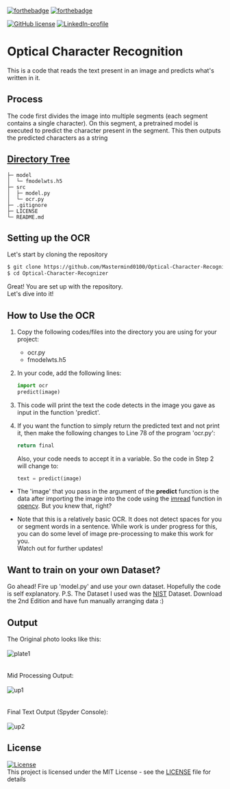 [![forthebadge](https://forthebadge.com/images/badges/made-with-python.svg)](https://forthebadge.com)
[![forthebadge](https://forthebadge.com/images/badges/makes-people-smile.svg)](https://forthebadge.com)

[![GitHub license](https://img.shields.io/github/license/Naereen/StrapDown.js.svg)](https://github.com/Naereen/StrapDown.js/blob/master/LICENSE)
[![LinkedIn-profile](https://img.shields.io/badge/LinkedIn-Atharva-blue.svg)](https://www.linkedin.com/in/atharva-hudlikar/)

# Optical Character Recognition
This is a code that reads the text present in an image and predicts what's written in it. 

## Process 
The code first divides the image into multiple segments (each segment contains a single character). On this segment, a pretrained model is executed to predict the character present in the segment. This then outputs the predicted characters as a string

## [Directory Tree](https://xiaoluoboding.github.io/repository-tree/)
```
├─ model
│  └─ fmodelwts.h5
├─ src
│  ├─ model.py
│  └─ ocr.py
├─ .gitignore
├─ LICENSE
└─ README.md
```

## Setting up the OCR
Let's start by cloning the repository<br>
```bash
$ git clone https://github.com/Mastermind0100/Optical-Character-Recognizer.git
$ cd Optical-Character-Recognizer
```
Great! You are set up with the repository.<br> 
Let's dive into it!

## How to Use the OCR
1. Copy the following codes/files into the directory you are using for your project:
    * ocr.py
    * fmodelwts.h5

2. In your code, add the following lines:
    ```python
    import ocr
    predict(image)
    ```

3. This code will print the text the code detects in the image you gave as input in the function 'predict'.

4. If you want the function to simply return the predicted text and not print it, then make the following changes to Line 78 of the program 'ocr.py':

    ```python
    return final
    ```
    Also, your code needs to accept it in a variable. So the code in Step 2 will change to:
    ```python
    text = predict(image)
    ```
    
* The 'image' that you pass in the argument of the **predict** function is the data after importing the image into the code using the [imread](https://www.geeksforgeeks.org/python-opencv-cv2-imread-method/) function in [opencv](https://opencv-python-tutroals.readthedocs.io/en/latest/index.html). But you knew that, right?

* Note that this is a relatively basic OCR. It does not detect spaces for you or segment words in a sentence. While work is under progress for this, you can do some level of image pre-processing to make this work for you.<br>Watch out for further updates!

## Want to train on your own Dataset?

Go ahead! Fire up 'model.py' and use your own dataset. Hopefully the code is self explanatory.
P.S. The Dataset I used was the [NIST](https://s3.amazonaws.com/nist-srd/SD19/by_class.zip) Dataset. Download the 2nd Edition and have fun manually arranging data :)

## Output
The Original photo looks like this:
<br/><br/>
![plate1](https://user-images.githubusercontent.com/36445600/60267373-bca10200-9907-11e9-83ae-0a5e7b4ebb4e.jpg)<br/>
<br/><br/>
Mid Processing Output:
<br/><br/>
![up1](https://user-images.githubusercontent.com/36445600/60267398-c75b9700-9907-11e9-8db5-18642455dbff.png)<br/>
<br/><br/>
Final Text Output (Spyder Console):
<br/><br/>
![up2](https://user-images.githubusercontent.com/36445600/60267456-e6f2bf80-9907-11e9-8d8f-df9e9b6221ea.png)

## License
[![License](http://img.shields.io/:license-mit-blue.svg?style=flat)](http://badges.mit-license.org)<br>
This project is licensed under the MIT License - see the [LICENSE](LICENSE) file for details
